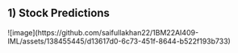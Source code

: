 <h2> 1) Stock Predictions </h2> 
![image](https://github.com/saifullakhan22/1BM22AI409-IML/assets/138455445/d13617d0-6c73-451f-8644-b522f193b733)




